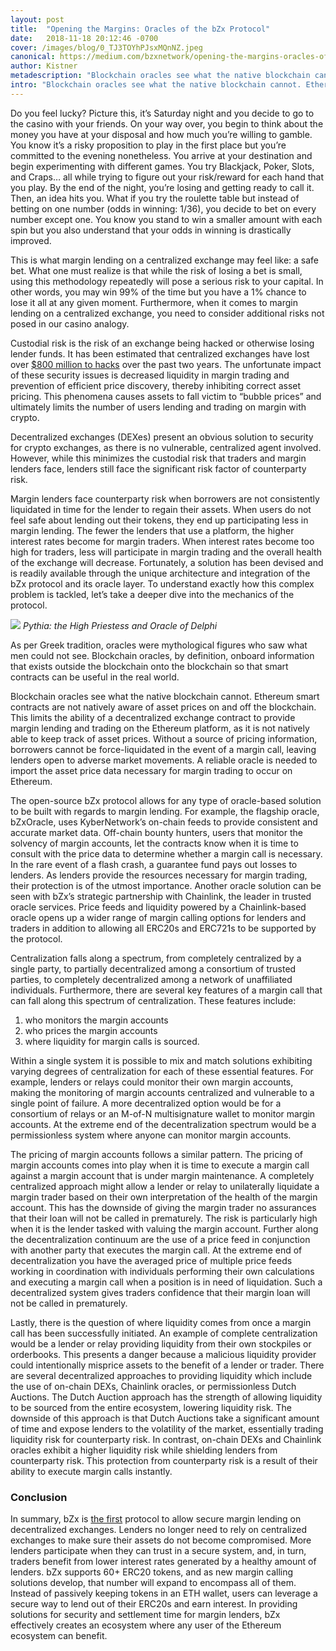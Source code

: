 ```yaml
---
layout: post
title:  "Opening the Margins: Oracles of the bZx Protocol"
date:   2018-11-18 20:12:46 -0700
cover: /images/blog/0_TJ3TOYhPJsxMQnNZ.jpeg
canonical: https://medium.com/bzxnetwork/opening-the-margins-oracles-of-the-bzx-platform-6110202d4b1
author: Kistner
metadescription: "Blockchain oracles see what the native blockchain cannot. Ethereum smart contracts are not natively aware of asset prices on and off the blockchain. "
intro: "Blockchain oracles see what the native blockchain cannot. Ethereum smart contracts are not natively aware of asset prices on and off the blockchain. "
---
```

Do you feel lucky? Picture this, it’s Saturday night and you decide to go to the casino with your friends. On your way over, you begin to think about the money you have at your disposal and how much you’re willing to gamble. You know it’s a risky proposition to play in the first place but you’re committed to the evening nonetheless. You arrive at your destination and begin experimenting with different games. You try Blackjack, Poker, Slots, and Craps… all while trying to figure out your risk/reward for each hand that you play. By the end of the night, you’re losing and getting ready to call it. Then, an idea hits you. What if you try the roulette table but instead of betting on one number (odds in winning: 1/36), you decide to bet on every number except one. You know you stand to win a smaller amount with each spin but you also understand that your odds in winning is drastically improved.

This is what margin lending on a centralized exchange may feel like: a safe bet. What one must realize is that while the risk of losing a bet is small, using this methodology repeatedly will pose a serious risk to your capital. In other words, you may win 99% of the time but you have a 1% chance to lose it all at any given moment. Furthermore, when it comes to margin lending on a centralized exchange, you need to consider additional risks not posed in our casino analogy.

Custodial risk is the risk of an exchange being hacked or otherwise losing lender funds. It has been estimated that centralized exchanges have lost over [$800 million to hacks](https://www.bankinfosecurity.com/cryptocurrency-exchanges-lost-882-million-to-hackers-a-11624) over the past two years. The unfortunate impact of these security issues is decreased liquidity in margin trading and prevention of efficient price discovery, thereby inhibiting correct asset pricing. This phenomena causes assets to fall victim to “bubble prices” and ultimately limits the number of users lending and trading on margin with crypto.

Decentralized exchanges (DEXes) present an obvious solution to security for crypto exchanges, as there is no vulnerable, centralized agent involved. However, while this minimizes the custodial risk that traders and margin lenders face, lenders still face the significant risk factor of counterparty risk.

Margin lenders face counterparty risk when borrowers are not consistently liquidated in time for the lender to regain their assets. When users do not feel safe about lending out their tokens, they end up participating less in margin lending. The fewer the lenders that use a platform, the higher interest rates become for margin traders. When interest rates become too high for traders, less will participate in margin trading and the overall health of the exchange will decrease. Fortunately, a solution has been devised and is readily available through the unique architecture and integration of the bZx protocol and its oracle layer. To understand exactly how this complex problem is tackled, let’s take a deeper dive into the mechanics of the protocol.

![](/images/blog/0_Kn4KJ6GHpcNucYzI.jpeg)
_Pythia: the High Priestess and Oracle of Delphi_

As per Greek tradition, oracles were mythological figures who saw what men could not see. Blockchain oracles, by definition, onboard information that exists outside the blockchain onto the blockchain so that smart contracts can be useful in the real world.

Blockchain oracles see what the native blockchain cannot. Ethereum smart contracts are not natively aware of asset prices on and off the blockchain. This limits the ability of a decentralized exchange contract to provide margin lending and trading on the Ethereum platform, as it is not natively able to keep track of asset prices. Without a source of pricing information, borrowers cannot be force-liquidated in the event of a margin call, leaving lenders open to adverse market movements. A reliable oracle is needed to import the asset price data necessary for margin trading to occur on Ethereum.

The open-source bZx protocol allows for any type of oracle-based solution to be built with regards to margin lending. For example, the flagship oracle, bZxOracle, uses KyberNetwork’s on-chain feeds to provide consistent and accurate market data. Off-chain bounty hunters, users that monitor the solvency of margin accounts, let the contracts know when it is time to consult with the price data to determine whether a margin call is necessary. In the rare event of a flash crash, a guarantee fund pays out losses to lenders. As lenders provide the resources necessary for margin trading, their protection is of the utmost importance. Another oracle solution can be seen with bZx’s strategic partnership with Chainlink, the leader in trusted oracle services. Price feeds and liquidity powered by a Chainlink-based oracle opens up a wider range of margin calling options for lenders and traders in addition to allowing all ERC20s and ERC721s to be supported by the protocol.

Centralization falls along a spectrum, from completely centralized by a single party, to partially decentralized among a consortium of trusted parties, to completely decentralized among a network of unaffiliated individuals. Furthermore, there are several key features of a margin call that can fall along this spectrum of centralization. These features include:
1. who monitors the margin accounts
2. who prices the margin accounts
3. where liquidity for margin calls is sourced.

Within a single system it is possible to mix and match solutions exhibiting varying degrees of centralization for each of these essential features. For example, lenders or relays could monitor their own margin accounts, making the monitoring of margin accounts centralized and vulnerable to a single point of failure. A more decentralized option would be for a consortium of relays or an M-of-N multisignature wallet to monitor margin accounts. At the extreme end of the decentralization spectrum would be a permissionless system where anyone can monitor margin accounts.

The pricing of margin accounts follows a similar pattern. The pricing of margin accounts comes into play when it is time to execute a margin call against a margin account that is under margin maintenance. A completely centralized approach might allow a lender or relay to unilaterally liquidate a margin trader based on their own interpretation of the health of the margin account. This has the downside of giving the margin trader no assurances that their loan will not be called in prematurely. The risk is particularly high when it is the lender tasked with valuing the margin account. Further along the decentralization continuum are the use of a price feed in conjunction with another party that executes the margin call. At the extreme end of decentralization you have the averaged price of multiple price feeds working in coordination with individuals performing their own calculations and executing a margin call when a position is in need of liquidation. Such a decentralized system gives traders confidence that their margin loan will not be called in prematurely.

Lastly, there is the question of where liquidity comes from once a margin call has been successfully initiated. An example of complete centralization would be a lender or relay providing liquidity from their own stockpiles or orderbooks. This presents a danger because a malicious liquidity provider could intentionally misprice assets to the benefit of a lender or trader. There are several decentralized approaches to providing liquidity which include the use of on-chain DEXs, Chainlink oracles, or permissionless Dutch Auctions. The Dutch Auction approach has the strength of allowing liquidity to be sourced from the entire ecosystem, lowering liquidity risk. The downside of this approach is that Dutch Auctions take a significant amount of time and expose lenders to the volatility of the market, essentially trading liquidity risk for counterparty risk. In contrast, on-chain DEXs and Chainlink oracles exhibit a higher liquidity risk while shielding lenders from counterparty risk. This protection from counterparty risk is a result of their ability to execute margin calls instantly.

### Conclusion

In summary, bZx is [the first](https://blog.0xproject.com/relayer-report-10-v2-bug-bounty-and-advisory-board-update-29e7ec5ac120) protocol to allow secure margin lending on decentralized exchanges. Lenders no longer need to rely on centralized exchanges to make sure their assets do not become compromised. More lenders participate when they can trust in a secure system, and, in turn, traders benefit from lower interest rates generated by a healthy amount of lenders. bZx supports 60+ ERC20 tokens, and as new margin calling solutions develop, that number will expand to encompass all of them. Instead of passively keeping tokens in an ETH wallet, users can leverage a secure way to lend out of their ERC20s and earn interest. In providing solutions for security and settlement time for margin lenders, bZx effectively creates an ecosystem where any user of the Ethereum ecosystem can benefit.
